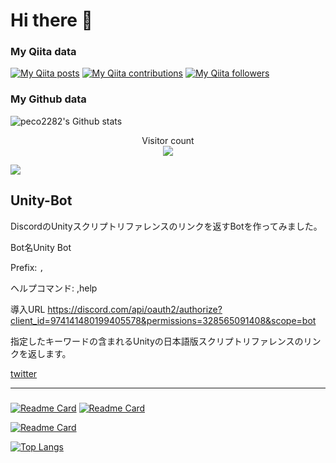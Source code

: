 # Hi there 👋

### My Qiita data
[![My Qiita posts](https://qiita-badge.apiapi.app/s/peco_2282/posts.svg)](http://qiita.com/peco_2282)
[![My Qiita contributions](https://qiita-badge.apiapi.app/s/peco_2282/contributions.svg)](http://qiita.com/peco_2282)
[![My Qiita followers](https://qiita-badge.apiapi.app/s/peco_2282/followers.svg)](http://qiita.com/peco_2282)

### My Github data
![peco2282's Github stats](https://github-readme-stats.vercel.app/api?username=peco2282&hide=stars,issues&count_private=true&show_icons=true&theme=synthwave&count_private=true)
<p align="center">
    Visitor count<br>
  <img src="https://profile-counter.glitch.me/peco2282/count.svg" />
</p>

<a href="https://wakatime.com">
    <img src="https://wakatime.com/share/@f1cec817-1d37-4994-a419-fa4c2fbc3ff7/28c50d3c-aec0-42f3-a23f-06420e114b4b.png" />
</a>

## Unity-Bot
DiscordのUnityスクリプトリファレンスのリンクを返すBotを作ってみました。

Bot名Unity Bot

Prefix: `,`

ヘルプコマンド:  ,help

導入URL https://discord.com/api/oauth2/authorize?client_id=974141480199405578&permissions=328565091408&scope=bot

指定したキーワードの含まれるUnityの日本語版スクリプトリファレンスのリンクを返します。

[twitter](https://twitter.com/peco_2282/status/1534753249630519299)


---
### 
[![Readme Card](https://github-readme-stats.vercel.app/api/pin/?username=peco2282&repo=MessageExpander)](https://github.com/peco2282/MessageExpander)
[![Readme Card](https://github-readme-stats.vercel.app/api/pin/?username=peco2282&repo=DamageCalc)](https://github.com/peco2282/slack.py)

[![Readme Card](https://github-readme-stats.vercel.app/api/pin/?username=peco2282&repo=DESGenerator)](https://github.com/peco2282/DESGenerator)

[![Top Langs](https://github-readme-stats.vercel.app/api/top-langs/?username=peco2282)](https://github.com/peco2282/peco2282)

<!-- <a href="https://wakatime.com"><img src="https://wakatime.com/share/@f1cec817-1d37-4994-a419-fa4c2fbc3ff7/9e516e8a-e361-4562-a758-de2d7d1c9f75.png" /></a> -->

<!-- <p align="center">
    Visitor count<br>
  <img src="https://profile-counter.glitch.me/peco2282/count.svg" />
</p>
 -->

<!--
**peco2282/peco2282** is a ✨ _special_ ✨ repository because its `README.md` (this file) appears on your GitHub profile.

Here are some ideas to get you started:

- 🔭 I’m currently working on ...
- 🌱 I’m currently learning ...
- 👯 I’m looking to collaborate on ...
- 🤔 I’m looking for help with ...
- 💬 Ask me about ...
- 📫 How to reach me: ...
- 😄 Pronouns: ...
- ⚡ Fun fact: ...
-->

